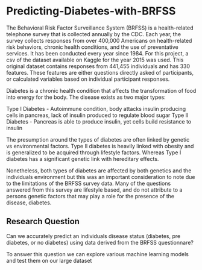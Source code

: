 # Predicting-Diabetes-with-BRFSS

The Behavioral Risk Factor Surveillance System (BRFSS) is a health-related telephone survey that is collected annually by the CDC. Each year, the survey collects responses from over 400,000 Americans on health-related risk behaviors, chronic health conditions, and the use of preventative services. It has been conducted every year since 1984. For this project, a csv of the dataset available on Kaggle for the year 2015 was used. This original dataset contains responses from 441,455 individuals and has 330 features. These features are either questions directly asked of participants, or calculated variables based on individual participant responses.

Diabetes is a chronic health condition that affects the transformation of food into energy for the body. The disease exists as two major types:

Type I Diabetes - Autoimmune condition, body attacks insulin producing cells in pancreas, lack of insulin produced to regulate blood sugar
Type II Diabetes - Pancreas is able to produce insulin, yet cells build resistance to insulin

The presumption around the types of diabetes are often linked by genetic vs environmental factors. Type II diabetes is heavily linked with obesity and is generalized to be acquired through lifestyle factors. Whereas Type I diabetes has a significant genetic link with hereditary effects.

Nonetheless, both types of diabetes are affected by both genetics and the individuals environment but this was an important consideration to note due to the limitations of the BRFSS survey data. Many of the questions answered from this survey are lifestyle based, and do not attribute to a persons genetic factors that may play a role for the presence of the disease, diabetes.

## Research Question
Can we accurately predict an individuals disease status (diabetes, pre diabetes, or no diabetes) using data derived from the BRFSS questionnare?

To answer this question we can explore various machine learning models and test them on our large dataset
